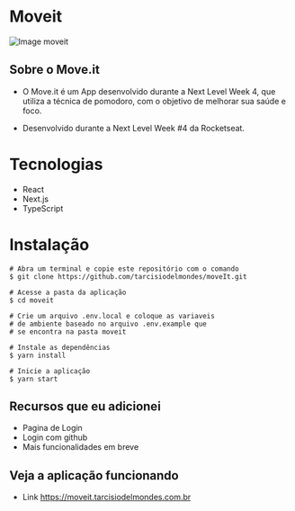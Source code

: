 # Moveit

![Image moveit](https://raw.githubusercontent.com/tarcisiodelmondes/moveIt/master/.github/moveit.svg)

## Sobre o Move.it
- O Move.it é um App desenvolvido durante a Next Level Week 4, que utiliza a técnica de pomodoro, com o objetivo de melhorar sua saúde e foco.

- Desenvolvido durante a Next Level Week #4 da Rocketseat.

# Tecnologias
- React
- Next.js
- TypeScript

# Instalação
```
# Abra um terminal e copie este repositório com o comando
$ git clone https://github.com/tarcisiodelmondes/moveIt.git
```

```
# Acesse a pasta da aplicação
$ cd moveit

# Crie um arquivo .env.local e coloque as variaveis
# de ambiente baseado no arquivo .env.example que
# se encontra na pasta moveit

# Instale as dependências
$ yarn install

# Inicie a aplicação
$ yarn start
```

## Recursos que eu adicionei
- Pagina de Login
- Login com github
- Mais funcionalidades em breve

## Veja a aplicação funcionando
- Link https://moveit.tarcisiodelmondes.com.br
